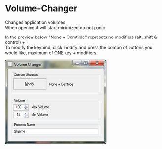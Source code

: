 # Volume-Changer
Changes application volumes  
When opening it will start minimized do not panic


In the preview below "None + Oemtilde" represets no modifiers (alt, shift & control) + `  
To modify the keybind, click modify and press the combo of buttons you would like, maximum of ONE key + modifiers

![Preview](https://raw.githubusercontent.com/DetectiveSquirrel/Volume-Changer/master/Images/Preview.png)
